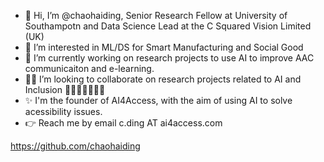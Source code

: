 - 👋 Hi, I’m @chaohaiding, Senior Research Fellow at University of Southampotn and Data Science Lead at the C Squared Vision Limited (UK)
- 👀 I’m interested in ML/DS for Smart Manufacturing and Social Good
- 🌱 I’m currently working on research projects to use AI to improve AAC communicaiton and e-learning.
- 🙋‍♂️ I’m looking to collaborate on research projects related to AI and Inclusion 👩‍🦽🧑‍🦽🧑‍🦯🚶
- ✨ I'm the founder of AI4Access, with the aim of using AI to solve acessibility issues.
- 👉 Reach me by email c.ding AT ai4access.com

<!---
chaohaiding/chaohaiding is a ✨ special ✨ repository because its `README.md` (this file) appears on your GitHub profile.
You can click the Preview link to take a look at your changes.
--->


https://github.com/chaohaiding
